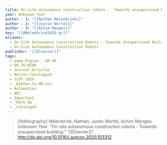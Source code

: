 ```yaml
---
title: On-site autonomous construction robots -  Towards unsupervised building
year: Unknown Year
author - 1: "[[Nathan Melenbrink]]"
author - 2: "[[Justin Werfel]]"
author - 3: "[[Achim Menges]]"
key: "[[@Melenbrink2020-gr]]"
aliases:
  - On-Site Autonomous Construction Robots - Towards Unsupervised Building
  - On-Site Autonomous Construction Robots
publisher: "[[Elsevier]]"
tags:
  - Game-Engine-_-AR-VR
  - 00_TO-READ
  - Journal-Articles
  - Notion-Catalogued
  - TCOT-2024
  - _BibTex-to-MD-Git
  - Automation
  - AEC
  - Important
  - _Mark-Up
  - _Cataloged
---
```


> [!bibliography]
> Melenbrink, Nathan, Justin Werfel, Achim Menges. Unknown Year. “On-site autonomous construction robots -  Towards unsupervised building.” "[[Elsevier]]". http://dx.doi.org/10.1016/j.autcon.2020.103312